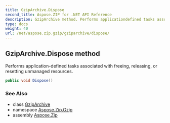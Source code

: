 ```yaml
---
title: GzipArchive.Dispose
second_title: Aspose.ZIP for .NET API Reference
description: GzipArchive method. Performs applicationdefined tasks associated with freeing releasing or resetting unmanaged resources
type: docs
weight: 40
url: /net/aspose.zip.gzip/gziparchive/dispose/
---
```

## GzipArchive.Dispose method

Performs application-defined tasks associated with freeing, releasing, or resetting unmanaged resources.

```csharp
public void Dispose()
```

### See Also

* class [GzipArchive](../)
* namespace [Aspose.Zip.Gzip](../../gziparchive/)
* assembly [Aspose.Zip](../../../)


